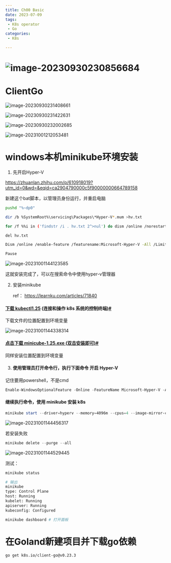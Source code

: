 ```yaml
---
title: Ch00 Basic
date: 2023-07-09
tags:
 - K8s operator
 - Go
categories:
 - K8s

---
```


# ![image-20230930230856684](https://markdown-1301334775.cos.eu-frankfurt.myqcloud.com/image-20230930230856684.png)



# ClientGo

![image-20230930231408661](https://markdown-1301334775.cos.eu-frankfurt.myqcloud.com/image-20230930231408661.png)

![image-20230930231422631](https://markdown-1301334775.cos.eu-frankfurt.myqcloud.com/image-20230930231422631.png)

![image-20230930232002685](https://markdown-1301334775.cos.eu-frankfurt.myqcloud.com/image-20230930232002685.png)

![image-20231001212053481](C:\Users\YHR\AppData\Roaming\Typora\typora-user-images\image-20231001212053481.png)







# windows本机minikube环境安装

1. 先开启Hyper-V

https://zhuanlan.zhihu.com/p/610918019?utm_id=0&wd=&eqid=ca2904790000c5f90000000664789158

新建这个bat脚本，以管理员身份运行，并重启电脑

```bash
pushd "%~dp0"

dir /b %SystemRoot%\servicing\Packages\*Hyper-V*.mum >hv.txt

for /f %%i in ('findstr /i . hv.txt 2^>nul') do dism /online /norestart /add-package:"%SystemRoot%\servicing\Packages\%%i"

del hv.txt

Dism /online /enable-feature /featurename:Microsoft-Hyper-V -All /LimitAccess /ALL

Pause
```

![image-20231001144123585](https://markdown-1301334775.cos.eu-frankfurt.myqcloud.com/image-20231001144123585.png)

这就安装完成了，可以在搜索命令中使用hyper-v管理器



2. 安装minikube

   ref： https://learnku.com/articles/71840

#### [下载 kubectl1.25](https://dl.k8s.io/release/v1.25.0/bin/windows/amd64/kubectl.exe) (连接和操作 k8s 系统的控制终端)[#](https://learnku.com/articles/71840#2ec29b)

下载文件的位置配置到环境变量

![image-20231001144338314](https://markdown-1301334775.cos.eu-frankfurt.myqcloud.com/image-20231001144338314.png)

#### [点击下载 minicube-1.25.exe (双击安装即可)](https://github.com/kubernetes/minikube/releases/download/v1.25.2/minikube-installer.exe)[#](https://learnku.com/articles/71840#c1ea7a)

同样安装位置配置到环境变量



3. #### 使用管理员打开命令行，执行下面命令 开启 Hyper-V

记住要用powershell，不是cmd

```powershell
Enable-WindowsOptionalFeature -Online -FeatureName Microsoft-Hyper-V -All
```

#### 继续执行命令，使用 minikube 安装 k8s

```powershell
minikube start --driver=hyperv --memory=4096m --cpus=4 --image-mirror-country=cn
```



![image-20231001144456317](https://markdown-1301334775.cos.eu-frankfurt.myqcloud.com/image-20231001144456317.png)



若安装失败

```powershell
minikube delete --purge --all
```

![image-20231001144529445](https://markdown-1301334775.cos.eu-frankfurt.myqcloud.com/image-20231001144529445.png)



测试：

```sh
minikube status

# 输出
minikube
type: Control Plane
host: Running
kubelet: Running
apiserver: Running
kubeconfig: Configured
```



```sh
minikube dashboard # 打开面板
```





# 在Goland新建项目并下载go依赖

```sh
go get k8s.io/client-go@v0.23.3
```





